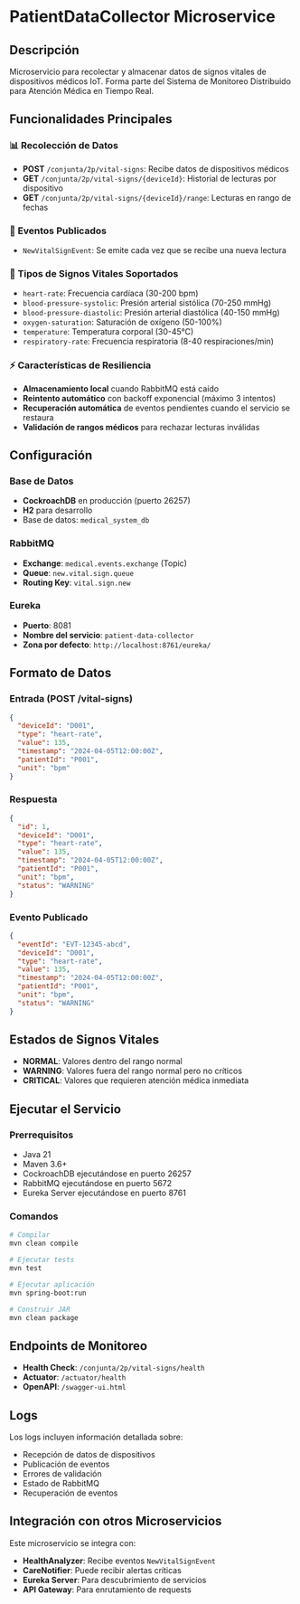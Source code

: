 # PatientDataCollector Microservice

## Descripción
Microservicio para recolectar y almacenar datos de signos vitales de dispositivos médicos IoT. Forma parte del Sistema de Monitoreo Distribuido para Atención Médica en Tiempo Real.

## Funcionalidades Principales

### 📊 Recolección de Datos
- **POST** `/conjunta/2p/vital-signs`: Recibe datos de dispositivos médicos
- **GET** `/conjunta/2p/vital-signs/{deviceId}`: Historial de lecturas por dispositivo
- **GET** `/conjunta/2p/vital-signs/{deviceId}/range`: Lecturas en rango de fechas

### 🔄 Eventos Publicados
- `NewVitalSignEvent`: Se emite cada vez que se recibe una nueva lectura

### 🏥 Tipos de Signos Vitales Soportados
- `heart-rate`: Frecuencia cardíaca (30-200 bpm)
- `blood-pressure-systolic`: Presión arterial sistólica (70-250 mmHg)
- `blood-pressure-diastolic`: Presión arterial diastólica (40-150 mmHg)
- `oxygen-saturation`: Saturación de oxígeno (50-100%)
- `temperature`: Temperatura corporal (30-45°C)
- `respiratory-rate`: Frecuencia respiratoria (8-40 respiraciones/min)

### ⚡ Características de Resiliencia
- **Almacenamiento local** cuando RabbitMQ está caído
- **Reintento automático** con backoff exponencial (máximo 3 intentos)
- **Recuperación automática** de eventos pendientes cuando el servicio se restaura
- **Validación de rangos médicos** para rechazar lecturas inválidas

## Configuración

### Base de Datos
- **CockroachDB** en producción (puerto 26257)
- **H2** para desarrollo
- Base de datos: `medical_system_db`

### RabbitMQ
- **Exchange**: `medical.events.exchange` (Topic)
- **Queue**: `new.vital.sign.queue`
- **Routing Key**: `vital.sign.new`

### Eureka
- **Puerto**: 8081
- **Nombre del servicio**: `patient-data-collector`
- **Zona por defecto**: `http://localhost:8761/eureka/`

## Formato de Datos

### Entrada (POST /vital-signs)
```json
{
  "deviceId": "D001",
  "type": "heart-rate",
  "value": 135,
  "timestamp": "2024-04-05T12:00:00Z",
  "patientId": "P001",
  "unit": "bpm"
}
```

### Respuesta
```json
{
  "id": 1,
  "deviceId": "D001",
  "type": "heart-rate",
  "value": 135,
  "timestamp": "2024-04-05T12:00:00Z",
  "patientId": "P001",
  "unit": "bpm",
  "status": "WARNING"
}
```

### Evento Publicado
```json
{
  "eventId": "EVT-12345-abcd",
  "deviceId": "D001",
  "type": "heart-rate",
  "value": 135,
  "timestamp": "2024-04-05T12:00:00Z",
  "patientId": "P001",
  "unit": "bpm",
  "status": "WARNING"
}
```

## Estados de Signos Vitales
- **NORMAL**: Valores dentro del rango normal
- **WARNING**: Valores fuera del rango normal pero no críticos
- **CRITICAL**: Valores que requieren atención médica inmediata

## Ejecutar el Servicio

### Prerrequisitos
- Java 21
- Maven 3.6+
- CockroachDB ejecutándose en puerto 26257
- RabbitMQ ejecutándose en puerto 5672
- Eureka Server ejecutándose en puerto 8761

### Comandos
```bash
# Compilar
mvn clean compile

# Ejecutar tests
mvn test

# Ejecutar aplicación
mvn spring-boot:run

# Construir JAR
mvn clean package
```

## Endpoints de Monitoreo
- **Health Check**: `/conjunta/2p/vital-signs/health`
- **Actuator**: `/actuator/health`
- **OpenAPI**: `/swagger-ui.html`

## Logs
Los logs incluyen información detallada sobre:
- Recepción de datos de dispositivos
- Publicación de eventos
- Errores de validación
- Estado de RabbitMQ
- Recuperación de eventos

## Integración con otros Microservicios
Este microservicio se integra con:
- **HealthAnalyzer**: Recibe eventos `NewVitalSignEvent`
- **CareNotifier**: Puede recibir alertas críticas
- **Eureka Server**: Para descubrimiento de servicios
- **API Gateway**: Para enrutamiento de requests
